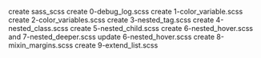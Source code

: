create sass_scss
create 0-debug_log.scss
create 1-color_variable.scss
create 2-color_variables.scss
create 3-nested_tag.scss
create 4-nested_class.scss
create 5-nested_child.scss
create 6-nested_hover.scss and 7-nested_deeper.scss
update 6-nested_hover.scss
create 8-mixin_margins.scss
create 9-extend_list.scss

